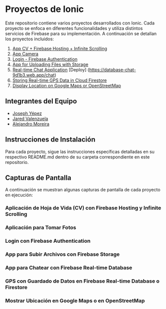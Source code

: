 # Proyectos de Ionic

Este repositorio contiene varios proyectos desarrollados con Ionic. Cada proyecto se enfoca en diferentes funcionalidades y utiliza distintos servicios de Firebase para su implementación. A continuación se detallan los proyectos incluidos:

1. [App CV + Firebase Hosting + Infinite Scrolling](URL_Aplicacion_CV)
2. [App Camera](URL_App_Camera) 
3. [Login - Firebase Authentication](URL_Login_Firebase)
4. [App for Uploading Files with Storage](URL_App_Upload)
5. [Real-time Chat Application](https://github.com/JosephYM07/Chat_Ionic.git) [Deploy] (https://database-chat-9d1b3.web.app/chat)
6. [Storing Real-time GPS Data in Cloud Firestore](URL_Realtime_GPS)
7. [Display Location on Google Maps or OpenStreetMap](URL_Display_Location)

## Integrantes del Equipo

- [Joseph Yépez](https://github.com/JosephYM07)
- [Jared Valenzuela](https://github.com/JaredVS777)
- [Alejandro Moreira](https://github.com/Alejandro-Moreira)

## Instrucciones de Instalación

Para cada proyecto, sigue las instrucciones específicas detalladas en su respectivo README.md dentro de su carpeta correspondiente en este repositorio.

## Capturas de Pantalla

A continuación se muestran algunas capturas de pantalla de cada proyecto en ejecución:

### Aplicación de Hoja de Vida (CV) con Firebase Hosting y Infinite Scrolling

### Aplicación para Tomar Fotos

### Login con Firebase Authentication

### App para Subir Archivos con Firebase Storage

### App para Chatear con Firebase Real-time Database

### GPS con Guardado de Datos en Firebase Real-time Database o Firestore

### Mostrar Ubicación en Google Maps o en OpenStreetMap
